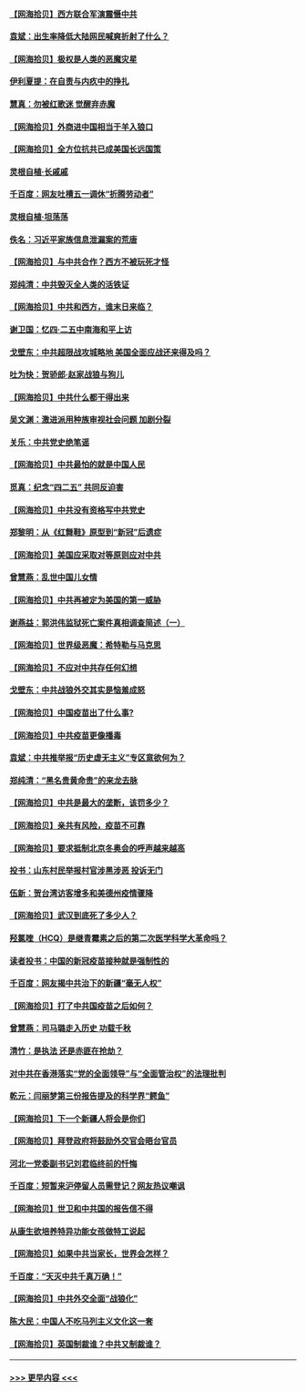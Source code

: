 #### [【网海拾贝】西方联合军演震慑中共](../pages/nsc993/n12913466.md?t=04301002) 
#### [袁斌：出生率降低大陆网民喊爽折射了什么？](../pages/nsc993/n12913365.md?t=04301002) 
#### [【网海拾贝】极权是人类的恶魔灾星](../pages/nsc993/n12910697.md?t=04301002) 
#### [伊利夏提：在自责与内疚中的挣扎](../pages/nsc993/n12910493.md?t=04301002) 
#### [慧真：勿被红歌迷 觉醒弃赤魔](../pages/nsc993/n12910485.md?t=04301002) 
#### [【网海拾贝】外商进中国相当于羊入狼口](../pages/nsc993/n12908274.md?t=04301002) 
#### [【网海拾贝】全方位抗共已成美国长远国策](../pages/nsc993/n12906878.md?t=04301002) 
#### [灵根自植‧长戚戚](../pages/nsc993/n12905585.md?t=04301002) 
#### [千百度：网友吐槽五一调休“折腾劳动者”](../pages/nsc993/n12905934.md?t=04301002) 
#### [灵根自植‧坦荡荡](../pages/nsc993/n12905562.md?t=04301002) 
#### [佚名：习近平家族信息泄漏案的荒唐](../pages/nsc993/n12904705.md?t=04301002) 
#### [【网海拾贝】与中共合作？西方不被玩死才怪](../pages/nsc993/n12903873.md?t=04301002) 
#### [郑纯清：中共毁灭全人类的活铁证](../pages/nsc993/n12903785.md?t=04301002) 
#### [【网海拾贝】中共和西方，谁末日来临？](../pages/nsc993/n12903482.md?t=04301002) 
#### [谢卫国：忆四‧二五中南海和平上访](../pages/nsc993/n12902192.md?t=04301002) 
#### [戈壁东：中共超限战攻城略地 美国全面应战还来得及吗？](../pages/nsc993/n12902297.md?t=04301002) 
#### [吐为快：贺骄郎‧赵家战狼与狗儿](../pages/nsc993/n12902280.md?t=04301002) 
#### [【网海拾贝】中共什么都干得出来](../pages/nsc993/n12897500.md?t=04301002) 
#### [吴文渊：激进派用种族审视社会问题 加剧分裂](../pages/nsc993/n12893881.md?t=04301002) 
#### [关乐：中共党史绝笔谣](../pages/nsc993/n12897270.md?t=04301002) 
#### [【网海拾贝】中共最怕的就是中国人民](../pages/nsc993/n12894705.md?t=04301002) 
#### [觅真：纪念“四二五” 共同反迫害](../pages/nsc993/n12894553.md?t=04301002) 
#### [【网海拾贝】中共没有资格写中共党史](../pages/nsc993/n12892231.md?t=04301002) 
#### [郑黎明：从《红舞鞋》原型到“新冠”后遗症](../pages/nsc993/n12890469.md?t=04301002) 
#### [【网海拾贝】美国应采取对等原则应对中共](../pages/nsc993/n12889176.md?t=04301002) 
#### [曾慧燕：乱世中国儿女情](../pages/nsc993/n12887931.md?t=04301002) 
#### [【网海拾贝】中共再被定为美国的第一威胁](../pages/nsc993/n12887580.md?t=04301002) 
#### [谢燕益：郭洪伟监狱死亡案件真相调查简述（一）](../pages/nsc993/n12885648.md?t=04301002) 
#### [【网海拾贝】世界级恶魔：希特勒与马克思](../pages/nsc993/n12884062.md?t=04301002) 
#### [【网海拾贝】不应对中共存任何幻想](../pages/nsc993/n12881460.md?t=04301002) 
#### [戈壁东：中共战狼外交其实是恼羞成怒](../pages/nsc993/n12880392.md?t=04301002) 
#### [【网海拾贝】中国疫苗出了什么事?](../pages/nsc993/n12879124.md?t=04301002) 
#### [【网海拾贝】中共疫苗更像播毒](../pages/nsc993/n12876631.md?t=04301002) 
#### [袁斌：中共推举报“历史虚无主义”专区意欲何为？](../pages/nsc993/n12876530.md?t=04301002) 
#### [郑纯清：“黑名贵黄命贵”的来龙去脉](../pages/nsc993/n12875589.md?t=04301002) 
#### [【网海拾贝】中共是最大的垄断，该罚多少？](../pages/nsc993/n12874006.md?t=04301002) 
#### [【网海拾贝】亲共有风险，疫苗不可靠](../pages/nsc993/n12872224.md?t=04301002) 
#### [【网海拾贝】要求抵制北京冬奥会的呼声越来越高](../pages/nsc993/n12868962.md?t=04301002) 
#### [投书：山东村民举报村官涉黑涉恶 投诉无门](../pages/nsc993/n12869726.md?t=04301002) 
#### [伍新：贺台湾访客增多和美德州疫情骤降](../pages/nsc993/n12865651.md?t=04301002) 
#### [【网海拾贝】武汉到底死了多少人？](../pages/nsc993/n12863707.md?t=04301002) 
#### [羟氯喹（HCQ）是继青霉素之后的第二次医学科学大革命吗？](../pages/nsc993/n12638564.md?t=04301002) 
#### [读者投书：中国的新冠疫苗接种就是强制性的](../pages/nsc993/n12859932.md?t=04301002) 
#### [千百度：网友揭中共治下的新疆“毫无人权”](../pages/nsc993/n12858385.md?t=04301002) 
#### [【网海拾贝】打了中共国疫苗之后如何？](../pages/nsc993/n12857866.md?t=04301002) 
#### [曾慧燕：司马璐走入历史 功载千秋](../pages/nsc993/n12856996.md?t=04301002) 
#### [清竹：是执法 还是赤匪在抢劫？](../pages/nsc993/n12856952.md?t=04301002) 
#### [对中共在香港落实“党的全面领导”与“全面管治权”的法理批判](../pages/nsc993/n12856929.md?t=04301002) 
#### [乾元：闫丽梦第三份报告提及的科学界“鳄鱼”](../pages/nsc993/n12855985.md?t=04301002) 
#### [【网海拾贝】下一个新疆人将会是你们](../pages/nsc993/n12855864.md?t=04301002) 
#### [【网海拾贝】拜登政府将鼓励外交官会晤台官员](../pages/nsc993/n12853615.md?t=04301002) 
#### [河北一党委副书记刘君临终前的忏悔](../pages/nsc993/n12849420.md?t=04301002) 
#### [千百度：短暂来沪停留人员需登记？网友热议嘲讽](../pages/nsc993/n12853497.md?t=04301002) 
#### [【网海拾贝】世卫和中共国的报告信不得](../pages/nsc993/n12850902.md?t=04301002) 
#### [从康生欲培养特异功能女孩做特工说起](../pages/nsc993/n12849289.md?t=04301002) 
#### [【网海拾贝】如果中共当家长，世界会怎样？](../pages/nsc993/n12848436.md?t=04301002) 
#### [千百度：“天灭中共千真万确！”](../pages/nsc993/n12845659.md?t=04301002) 
#### [【网海拾贝】中共外交全面“战狼化”](../pages/nsc993/n12845607.md?t=04301002) 
#### [陈大民：中国人不吃马列主义文化这一套](../pages/nsc993/n12842496.md?t=04301002) 
#### [【网海拾贝】英国制裁谁？中共又制裁谁？](../pages/nsc993/n12840909.md?t=04301002) 

----
#### [ >>> 更早内容 <<< ](../indexes/nsc993-earlier.md)
